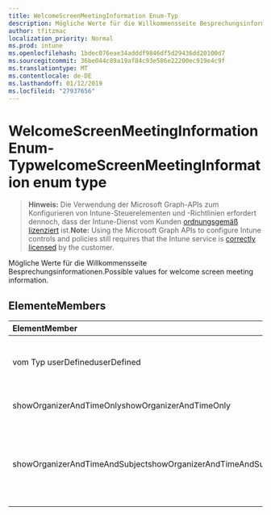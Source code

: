 ```yaml
---
title: WelcomeScreenMeetingInformation Enum-Typ
description: Mögliche Werte für die Willkommensseite Besprechungsinformationen.
author: tfitzmac
localization_priority: Normal
ms.prod: intune
ms.openlocfilehash: 1bdec076eae34adddf9846df5d29436dd20100d7
ms.sourcegitcommit: 36be044c89a19af84c93e586e22200ec919e4c9f
ms.translationtype: MT
ms.contentlocale: de-DE
ms.lasthandoff: 01/12/2019
ms.locfileid: "27937656"
---
```

# <a name="welcomescreenmeetinginformation-enum-type"></a><span data-ttu-id="f55ff-103">WelcomeScreenMeetingInformation Enum-Typ</span><span class="sxs-lookup"><span data-stu-id="f55ff-103">welcomeScreenMeetingInformation enum type</span></span>

> <span data-ttu-id="f55ff-104">**Hinweis:** Die Verwendung der Microsoft Graph-APIs zum Konfigurieren von Intune-Steuerelementen und -Richtlinien erfordert dennoch, dass der Intune-Dienst vom Kunden [ordnungsgemäß lizenziert](https://go.microsoft.com/fwlink/?linkid=839381) ist.</span><span class="sxs-lookup"><span data-stu-id="f55ff-104">**Note:** Using the Microsoft Graph APIs to configure Intune controls and policies still requires that the Intune service is [correctly licensed](https://go.microsoft.com/fwlink/?linkid=839381) by the customer.</span></span>

<span data-ttu-id="f55ff-105">Mögliche Werte für die Willkommensseite Besprechungsinformationen.</span><span class="sxs-lookup"><span data-stu-id="f55ff-105">Possible values for welcome screen meeting information.</span></span>
## <a name="members"></a><span data-ttu-id="f55ff-106">Elemente</span><span class="sxs-lookup"><span data-stu-id="f55ff-106">Members</span></span>
|<span data-ttu-id="f55ff-107">Element</span><span class="sxs-lookup"><span data-stu-id="f55ff-107">Member</span></span>|<span data-ttu-id="f55ff-108">Wert</span><span class="sxs-lookup"><span data-stu-id="f55ff-108">Value</span></span>|<span data-ttu-id="f55ff-109">Beschreibung</span><span class="sxs-lookup"><span data-stu-id="f55ff-109">Description</span></span>|
|:---|:---|:---|
|<span data-ttu-id="f55ff-110">vom Typ userDefined</span><span class="sxs-lookup"><span data-stu-id="f55ff-110">userDefined</span></span>|<span data-ttu-id="f55ff-111">0</span><span class="sxs-lookup"><span data-stu-id="f55ff-111">0</span></span>|<span data-ttu-id="f55ff-112">User-Defined, Standardwert, keine beabsichtigt.</span><span class="sxs-lookup"><span data-stu-id="f55ff-112">User Defined, default value, no intent.</span></span>|
|<span data-ttu-id="f55ff-113">showOrganizerAndTimeOnly</span><span class="sxs-lookup"><span data-stu-id="f55ff-113">showOrganizerAndTimeOnly</span></span>|<span data-ttu-id="f55ff-114">1</span><span class="sxs-lookup"><span data-stu-id="f55ff-114">1</span></span>|<span data-ttu-id="f55ff-115">Organisator und Uhrzeit nur anzeigen.</span><span class="sxs-lookup"><span data-stu-id="f55ff-115">Show organizer and time only.</span></span>|
|<span data-ttu-id="f55ff-116">showOrganizerAndTimeAndSubject</span><span class="sxs-lookup"><span data-stu-id="f55ff-116">showOrganizerAndTimeAndSubject</span></span>|<span data-ttu-id="f55ff-117">2</span><span class="sxs-lookup"><span data-stu-id="f55ff-117">2</span></span>|<span data-ttu-id="f55ff-118">Organizer, Zeit und Betreff anzeigen (Subject ist für private Konferenzen ausgeblendet).</span><span class="sxs-lookup"><span data-stu-id="f55ff-118">Show organizer, time and subject (subject is hidden for private meetings).</span></span>|




